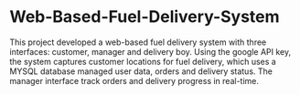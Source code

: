 # Web-Based-Fuel-Delivery-System
This project developed a web-based fuel delivery system with three interfaces: customer, manager and delivery boy. Using the google API key, the system captures customer locations for  fuel delivery, which uses a MYSQL database managed user data, orders and delivery status. The manager interface track orders and delivery progress in real-time.
